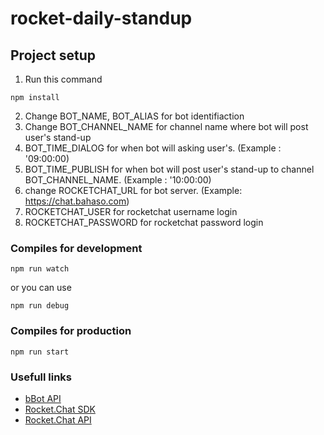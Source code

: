 
# rocket-daily-standup

## Project setup
1. Run this command
```
npm install
```
2. Change BOT_NAME, BOT_ALIAS for bot identifiaction
3. Change BOT_CHANNEL_NAME for channel name where bot will post user's stand-up
4. BOT_TIME_DIALOG for when bot will asking user's. (Example : '09:00:00)
5. BOT_TIME_PUBLISH for when bot will post user's stand-up to channel BOT_CHANNEL_NAME. (Example : '10:00:00)
6. change ROCKETCHAT_URL for bot server. (Example: https://chat.bahaso.com)
7. ROCKETCHAT_USER for rocketchat username login
8. ROCKETCHAT_PASSWORD for rocketchat password login

### Compiles for development
```
npm run watch
```
or you can use
```
npm run debug
```

### Compiles for production
```
npm run start
```


### Usefull links
- [bBot API](https://amazebot.github.io/bbot/index.html)
- [Rocket.Chat SDK](https://github.com/RocketChat/Rocket.Chat.js.SDK)
- [Rocket.Chat API](https://rocket.chat/docs/developer-guides/rest-api/)